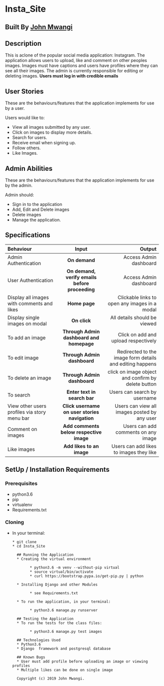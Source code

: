 # Insta_Site


## Built By [John Mwangi]()

## Description
This is aclone of the popular social media application: Instagram. The application allows users to upload, like and comment on other peoples images. Images must have captions and users have profiles where they can see all their images. The admin is  currently responsible for editing or deleting images.
**Users must log in with credible emails**

## User Stories
These are the behaviours/features that the application implements for use by a user.

Users would like to:
* View all images submitted by any user.
* Click on images to display more details.
* Search for users.
* Receive email when signing up.
* Follow others.
* Like Images.


## Admin Abilities
These are the behaviours/features that the application implements for use by the admin.

Admin should:
* Sign in to the application
* Add, Edit and Delete images
* Delete images
* Manage the application.

## Specifications
| Behaviour | Input | Output |
| :---------------- | :---------------: | ------------------: |
| Admin Authentication | **On demand** | Access Admin dashboard |
| User Authentication | **On demand, verify emails before proceeding** | Access Admin dashboard |
| Display all images with comments and likes | **Home page** | Clickable links to open any images in a modal |
| Display single images on modal | **On  click** | All details should be viewed|
| To add an image  | **Through Admin dashboard and homepage** | Click on add and upload respectively|
| To edit image  | **Through Admin dashboard** | Redirected to the  image form details and editing happens|
| To delete an image  | **Through Admin dashboard** | click on image object and confirm by delete button|
| To search  | **Enter text in search bar** | Users can search by username|
| View other users profiles via story menu bar | **Click username on user stories navigation** | Users can view all images posted by any user|
| Comment on images | **Add comments below respective image** | Users can add comments on any image|
| Like images | **Add likes to an image** | Users can add likes to images they like|


## SetUp / Installation Requirements
### Prerequisites
* python3.6
* pip
* virtualenv
* Requirements.txt

### Cloning
* In your terminal:

      * git clone
      * cd Insta_Site

        ## Running the Application
        * Creating the virtual environment

              * python3.6 -m venv --without-pip virtual
              * source virtual/bin/activate
              * curl https://bootstrap.pypa.io/get-pip.py | python

        * Installing Django and other Modules

              * see Requirements.txt

        * To run the application, in your terminal:

              * python3.6 manage.py runserver

        ## Testing the Application
        * To run the tests for the class files:

              * python3.6 manage.py test images

        ## Technologies Used
        * Python3.6
        * Django  framework and postgresql database

        ## Known Bugs
        * User must add profile before uploading an image or viewing profiles
        * Multiple likes can be done on single image

        Copyright (c) 2019 John Mwangi.
